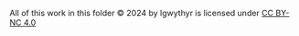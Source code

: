 All of this work in this folder © 2024 by lgwythyr is licensed under [CC BY-NC 4.0](https://creativecommons.org/licenses/by-nc/4.0/)